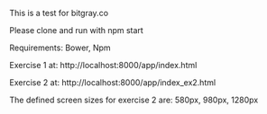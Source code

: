 This is a test for bitgray.co

Please clone and run with npm start

Requirements: Bower, Npm

Exercise 1 at: http://localhost:8000/app/index.html

Exercise 2 at: http://localhost:8000/app/index_ex2.html

The defined screen sizes for exercise 2 are: 580px, 980px, 1280px
